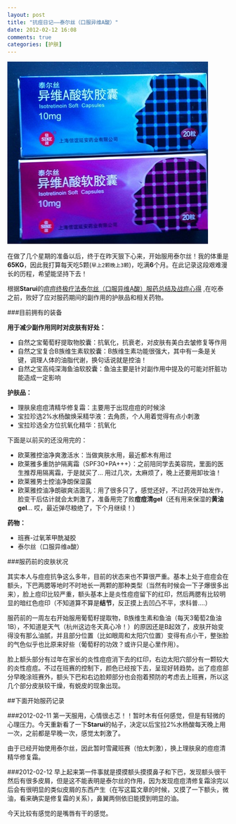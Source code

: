 ```yaml
---
layout: post
title: "抗痘日记——泰尔丝（口服异维A酸）"
date: 2012-02-12 16:08
comments: true
categories: [护肤]
---
```


![泰尔丝](/images/posts/Isotretinoin.jpg)

在做了几个星期的准备以后，终于在昨天狠下心来，开始服用泰尔丝！我的体重是**65KG**，因此我打算每天吃5颗(`早上2颗晚上3颗`)，吃满**6**个月。在此记录这段艰难漫长的历程，希望能坚持下去！

根据**Starui**的[痘痘终极疗法泰尔丝（口服异维A酸）服药总结及战痘心得](http://bbs.trends.com.cn/viewthread.php?tid=802478&extra=&page=1) ,在吃泰之前，败好了应对服药期间的副作用的护肤品和相关药物。

<!--more-->

###目前拥有的装备

**用于减少副作用同时对皮肤有好处：**

* 自然之宝葡萄籽提取物胶囊：抗氧化，抗衰老，对皮肤有美白去皱修复等作用
* 自然之宝复合B族维生素软胶囊：B族维生素功能很强大，其中有一条是关键，调理人体的油脂代谢，换句话说就是控油！
* 自然之宝高纯深海鱼油软胶囊：鱼油主要是针对副作用中提及的可能对肝脏功能造成一定影响

**护肤品：**

* 理肤泉痘痘清精华修复霜：主要用于出现痘痘的时候涂
* 宝拉珍选2%水杨酸焕采精华液：去角质，个人用着觉得有点小刺激
* 宝拉珍选全方位抗氧化精华：抗氧化

下面是以前买的还没用完的：

* 欧莱雅控油净爽激活水：当做爽肤水用，最近都木有用过
* 欧莱雅多重防护隔离霜（SPF30+PA+++）：之前陪同学去美容院，里面的医生推荐用隔离霜，于是就买了… 用过几次，太麻烦了，晚上还要用卸妆油！
* 欧莱雅男士控油净朗保湿露
* 欧莱雅控油净朗碳爽洁面乳：用了很多只了，感觉还好，不过药效开始发作，脸变干后估计就会太刺激了，准备用完了败**痘痘清gel**（还有用来保湿的**黄油gel**… 哎，最近弹尽粮绝了，下个月继续！）

**药物：**

* 班赛-过氧苯甲酰凝胶
* 泰尔丝（口服异维a酸）

###服药前的皮肤状况

其实本人与痘痘抗争这么多年，目前的状态来也不算很严重。基本上处于痘痘会在额头，下巴两腮等地时不时地长一两颗的那种类型（当然有时候会一下子爆很多出来），脸上痘印比较严重，额头基本上是炎性痘痘留下的红印，然后两腮有比较明显的暗红色痘印（不知道算不算是**结节**，反正摸上去凹凸不平，求科普….）

服药前的一周左右开始服用葡萄籽提取物，B族维生素和鱼油（每天3葡萄2鱼油1B），不知道是天气（杭州这边冬天真心冷！）的原因还是B起效了，皮肤开始变得没有那么油腻，并且部分位置（比如眼周和太阳穴位置）变得有点小干，整张脸的气色似乎也比原来好些（葡萄籽的功效？或许只是心里作用）。

脸上额头部分有过年在家长的炎性痘痘消下去的红印，右边太阳穴部分有一颗较大的炎性痘痘。不过在班赛的控制下，颜色已经按下去，呈现好转趋势。出了痘痘部分早晚涂班赛外，额头下巴和右边脸颊部分也会抱着预防的考虑去上班赛，所以这几个部分皮肤较干燥，有蜕皮的现象出现。


##下面开始服药记录

###2012-02-11
第一天服用，心情很忐忑！！暂时木有任何感觉，但是有轻微的心理压力。今天重新看了一下**Starui**的帖子，决定以后宝拉2%水杨酸每天晚上用一次，之前都是早晚一次，感觉太刺激了。

由于已经开始使用泰尔丝，因此暂时雪藏班赛（怕太刺激），换上理肤泉的痘痘清精华修复霜。

###2012-02-12
早上起来第一件事就是摸摸额头摸摸鼻子和下巴，发现额头很干然后有很多皮屑，但是这不能表明是泰尔丝的作用，因为发现痘痘清修复霜涂完以后会有很明显的类似皮屑的东西产生（在写这篇文章的时候，又摸了一下额头，微油，看来确实是修复霜的关系），鼻翼两侧依旧能摸到明显的油。

今天比较有感觉的是嘴唇有干的感觉。

